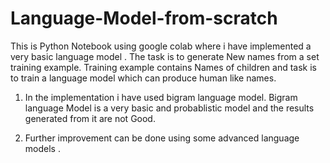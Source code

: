 # Language-Model-from-scratch
This is Python Notebook using google colab where i have implemented a very basic language model . The task is to generate New names from a set training example. Training example contains Names of children and task is to train a language model which can produce human like names. 


1. In the implementation i have used bigram language model. Bigram language Model is a very basic and probablistic model and the results generated from it are not Good.

2. Further improvement can be done using some advanced language models . 
